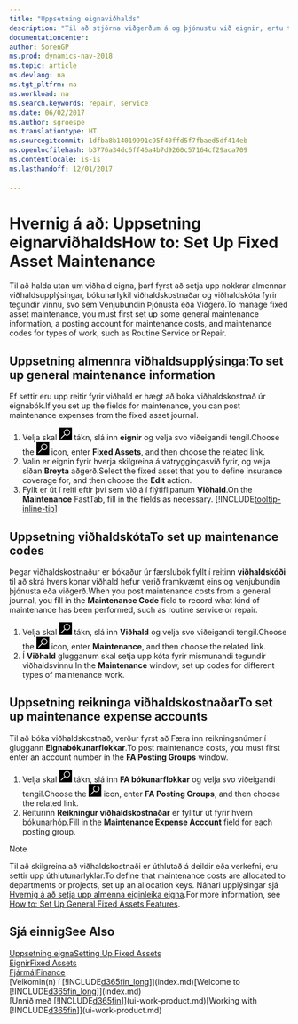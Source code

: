 ```yaml
---
title: "Uppsetning eignaviðhalds"
description: "Til að stjórna viðgerðum á og þjónustu við eignir, ertu tilteknar almennar upplýsingar um viðhald, kóðar fyrir tegund verks, og bókunarlykil fyrir kostnað."
documentationcenter: 
author: SorenGP
ms.prod: dynamics-nav-2018
ms.topic: article
ms.devlang: na
ms.tgt_pltfrm: na
ms.workload: na
ms.search.keywords: repair, service
ms.date: 06/02/2017
ms.author: sgroespe
ms.translationtype: HT
ms.sourcegitcommit: 1dfba8b14019991c95f40ffd5f7fbaed5df414eb
ms.openlocfilehash: b3776a34dc6ff46a4b7d9260c57164cf29aca709
ms.contentlocale: is-is
ms.lasthandoff: 12/01/2017

---
```

# <a name="how-to-set-up-fixed-asset-maintenance"></a><span data-ttu-id="7041f-103">Hvernig á að: Uppsetning eignarviðhalds</span><span class="sxs-lookup"><span data-stu-id="7041f-103">How to: Set Up Fixed Asset Maintenance</span></span>
<span data-ttu-id="7041f-104">Til að halda utan um viðhald eigna, þarf fyrst að setja upp nokkrar almennar viðhaldsupplýsingar, bókunarlykil viðhaldskostnaðar og viðhaldskóta fyrir tegundir vinnu, svo sem Venjubundin Þjónusta eða Viðgerð.</span><span class="sxs-lookup"><span data-stu-id="7041f-104">To manage fixed asset maintenance, you must first set up some general maintenance information, a posting account for maintenance costs, and maintenance codes for types of work, such as Routine Service or Repair.</span></span>

## <a name="to-set-up-general-maintenance-information"></a><span data-ttu-id="7041f-105">Uppsetning almennra viðhaldsupplýsinga:</span><span class="sxs-lookup"><span data-stu-id="7041f-105">To set up general maintenance information</span></span>
<span data-ttu-id="7041f-106">Ef settir eru upp reitir fyrir viðhald er hægt að bóka viðhaldskostnað úr eignabók.</span><span class="sxs-lookup"><span data-stu-id="7041f-106">If you set up the fields for maintenance, you can post maintenance expenses from the fixed asset journal.</span></span>

1. <span data-ttu-id="7041f-107">Velja skal ![Leit að síðu eða skýrslu](media/ui-search/search_small.png "Leit að síðu eða skýrslu táknið") tákn, slá inn **eignir** og velja svo viðeigandi tengil.</span><span class="sxs-lookup"><span data-stu-id="7041f-107">Choose the ![Search for Page or Report](media/ui-search/search_small.png "Search for Page or Report icon") icon, enter **Fixed Assets**, and then choose the related link.</span></span>
2. <span data-ttu-id="7041f-108">Valin er eignin fyrir hverja skilgreina á vátryggingasvið fyrir, og velja síðan **Breyta** aðgerð.</span><span class="sxs-lookup"><span data-stu-id="7041f-108">Select the fixed asset that you to define insurance coverage for, and then choose the **Edit** action.</span></span>
3. <span data-ttu-id="7041f-109">Fyllt er út í reiti eftir því sem við á í flýtiflipanum **Viðhald**.</span><span class="sxs-lookup"><span data-stu-id="7041f-109">On the **Maintenance** FastTab, fill in the fields as necessary.</span></span> [!INCLUDE[tooltip-inline-tip](includes/tooltip-inline-tip_md.md)]

## <a name="to-set-up-maintenance-codes"></a><span data-ttu-id="7041f-110">Uppsetning viðhaldskóta</span><span class="sxs-lookup"><span data-stu-id="7041f-110">To set up maintenance codes</span></span>
<span data-ttu-id="7041f-111">Þegar viðhaldskostnaður er bókaður úr færslubók fyllt í reitinn **viðhaldskóði** til að skrá hvers konar viðhald hefur verið framkvæmt eins og venjubundin þjónusta eða viðgerð.</span><span class="sxs-lookup"><span data-stu-id="7041f-111">When you post maintenance costs from a general journal, you fill in the **Maintenance Code** field to record what kind of maintenance has been performed, such as routine service or repair.</span></span>

1. <span data-ttu-id="7041f-112">Velja skal ![Leit að síðu eða skýrslu](media/ui-search/search_small.png "Leit að síðu eða skýrslu táknið") tákn, slá inn **Viðhald** og velja svo viðeigandi tengil.</span><span class="sxs-lookup"><span data-stu-id="7041f-112">Choose the ![Search for Page or Report](media/ui-search/search_small.png "Search for Page or Report icon") icon, enter **Maintenance**, and then choose the related link.</span></span>
2. <span data-ttu-id="7041f-113">Í **Viðhald** glugganum skal setja upp kóta fyrir mismunandi tegundir viðhaldsvinnu.</span><span class="sxs-lookup"><span data-stu-id="7041f-113">In the **Maintenance** window, set up codes for different types of maintenance work.</span></span>

## <a name="to-set-up-maintenance-expense-accounts"></a><span data-ttu-id="7041f-114">Uppsetning reikninga viðhaldskostnaðar</span><span class="sxs-lookup"><span data-stu-id="7041f-114">To set up maintenance expense accounts</span></span>
<span data-ttu-id="7041f-115">Til að bóka viðhaldskostnað, verður fyrst að Færa inn reikningsnúmer í gluggann **Eignabókunarflokkar**.</span><span class="sxs-lookup"><span data-stu-id="7041f-115">To post maintenance costs, you must first enter an account number in the **FA Posting Groups** window.</span></span>

1. <span data-ttu-id="7041f-116">Velja skal ![Leit að síðu eða skýrslu](media/ui-search/search_small.png "Leit að síðu eða skýrslu táknið") tákn, slá inn  **FA bókunarflokkar** og velja svo viðeigandi tengil.</span><span class="sxs-lookup"><span data-stu-id="7041f-116">Choose the ![Search for Page or Report](media/ui-search/search_small.png "Search for Page or Report icon") icon, enter **FA Posting Groups**, and then choose the related link.</span></span>
2. <span data-ttu-id="7041f-117">Reiturinn **Reikningur viðhaldskostnaðar** er fylltur út fyrir hvern bókunarhóp.</span><span class="sxs-lookup"><span data-stu-id="7041f-117">Fill in the **Maintenance Expense Account** field for each posting group.</span></span>

> [!NOTE]  
>   <span data-ttu-id="7041f-118">Til að skilgreina að viðhaldskostnaði er úthlutað á deildir eða verkefni, eru settir upp úthlutunarlyklar.</span><span class="sxs-lookup"><span data-stu-id="7041f-118">To define that maintenance costs are allocated to departments or projects, set up an allocation keys.</span></span> <span data-ttu-id="7041f-119">Nánari upplýsingar sjá [Hvernig á að setja upp almenna eiginleika eigna](fa-how-setup-general.md).</span><span class="sxs-lookup"><span data-stu-id="7041f-119">For more information, see [How to: Set Up General Fixed Assets Features](fa-how-setup-general.md).</span></span>

## <a name="see-also"></a><span data-ttu-id="7041f-120">Sjá einnig</span><span class="sxs-lookup"><span data-stu-id="7041f-120">See Also</span></span>
[<span data-ttu-id="7041f-121">Uppsetning eigna</span><span class="sxs-lookup"><span data-stu-id="7041f-121">Setting Up Fixed Assets</span></span>](fa-setup.md)  
[<span data-ttu-id="7041f-122">Eignir</span><span class="sxs-lookup"><span data-stu-id="7041f-122">Fixed Assets</span></span>](fa-manage.md)  
[<span data-ttu-id="7041f-123">Fjármál</span><span class="sxs-lookup"><span data-stu-id="7041f-123">Finance</span></span>](finance.md)  
<span data-ttu-id="7041f-124">[Velkomin(n) í [!INCLUDE[d365fin_long](includes/d365fin_long_md.md)]](index.md)</span><span class="sxs-lookup"><span data-stu-id="7041f-124">[Welcome to [!INCLUDE[d365fin_long](includes/d365fin_long_md.md)]](index.md)</span></span>  
<span data-ttu-id="7041f-125">[Unnið með [!INCLUDE[d365fin](includes/d365fin_md.md)]](ui-work-product.md)</span><span class="sxs-lookup"><span data-stu-id="7041f-125">[Working with [!INCLUDE[d365fin](includes/d365fin_md.md)]](ui-work-product.md)</span></span>

